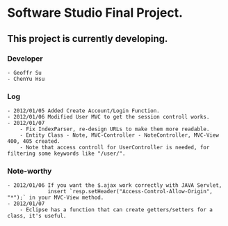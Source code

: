 # Software Studio Final Project.
## This project is currently developing.

### Developer
    - Geoffr Su
    - ChenYu Hsu

### Log
	- 2012/01/05 Added Create Account/Login Function.
	- 2012/01/06 Modified User MVC to get the session controll works.
	- 2012/01/07
		- Fix IndexParser, re-design URLs to make them more readable.
		- Entity Class - Note, MVC-Controller - NoteController, MVC-View 400, 405 created.
		- Note that access controll for UserController is needed, for filtering some keywords like "/user/".
	
### Note-worthy
	- 2012/01/06 If you want the $.ajax work correctly with JAVA Servlet, 
				 insert `resp.setHeader("Access-Control-Allow-Origin", "*");` in your MVC-View method.
	- 2012/01/07 
		- Eclipse has a function that can create getters/setters for a class, it's useful.